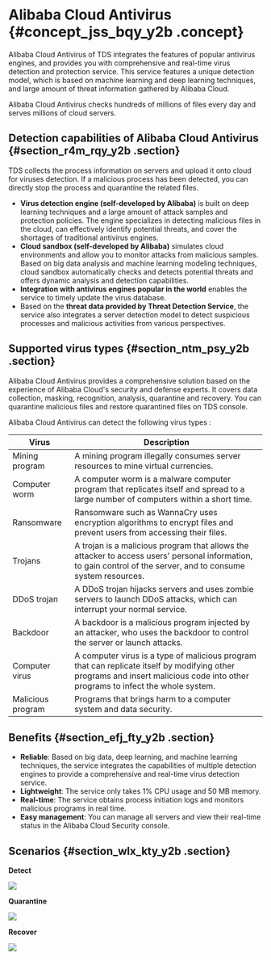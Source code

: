 # Alibaba Cloud Antivirus {#concept_jss_bqy_y2b .concept}

Alibaba Cloud Antivirus of TDS integrates the features of popular antivirus engines, and provides you with comprehensive and real-time virus detection and protection service. This service features a unique detection model, which is based on machine learning and deep learning techniques, and large amount of threat information gathered by Alibaba Cloud.

Alibaba Cloud Antivirus checks hundreds of millions of files every day and serves millions of cloud servers.

## Detection capabilities of Alibaba Cloud Antivirus {#section_r4m_rqy_y2b .section}

TDS collects the process information on servers and upload it onto cloud for viruses detection. If a malicious process has been detected, you can directly stop the process and quarantine the related files.

-   **Virus detection engine \(self-developed by Alibaba\)** is built on deep learning techniques and a large amount of attack samples and protection policies. The engine specializes in detecting malicious files in the cloud, can effectively identify potential threats, and cover the shortages of traditional antivirus engines.
-   **Cloud sandbox \(self-developed by Alibaba\)** simulates cloud environments and allow you to monitor attacks from malicious samples. Based on big data analysis and machine learning modeling techniques, cloud sandbox automatically checks and detects potential threats and offers dynamic analysis and detection capabilities.
-   **Integration with antivirus engines popular in the world** enables the service to timely update the virus database.
-   Based on the **threat data provided by Threat Detection Service**, the service also integrates a server detection model to detect suspicious processes and malicious activities from various perspectives.

## Supported virus types {#section_ntm_psy_y2b .section}

Alibaba Cloud Antivirus provides a comprehensive solution based on the experience of Alibaba Cloud's security and defense experts. It covers data collection, masking, recognition, analysis, quarantine and recovery. You can quarantine malicious files and restore quarantined files on TDS console.

Alibaba Cloud Antivirus can detect the following virus types :

|Virus|Description|
|-----|-----------|
|Mining program|A mining program illegally consumes server resources to mine virtual currencies.|
|Computer worm|A computer worm is a malware computer program that replicates itself and spread to a large number of computers within a short time.|
|Ransomware|Ransomware such as WannaCry uses encryption algorithms to encrypt files and prevent users from accessing their files.|
|Trojans|A trojan is a malicious program that allows the attacker to access users' personal information, to gain control of the server, and to consume system resources.|
|DDoS trojan|A DDoS trojan hijacks servers and uses zombie servers to launch DDoS attacks, which can interrupt your normal service.|
|Backdoor|A backdoor is a malicious program injected by an attacker, who uses the backdoor to control the server or launch attacks.|
|Computer virus|A computer virus is a type of malicious program that can replicate itself by modifying other programs and insert malicious code into other programs to infect the whole system.|
|Malicious program|Programs that brings harm to a computer system and data security.|

## Benefits {#section_efj_fty_y2b .section}

-   **Reliable**: Based on big data, deep learning, and machine learning techniques, the service integrates the capabilities of multiple detection engines to provide a comprehensive and real-time virus detection service.
-   **Lightweight**: The service only takes 1% CPU usage and 50 MB memory.
-   **Real-time**: The service obtains process initiation logs and monitors malicious programs in real time.
-   **Easy management**: You can manage all servers and view their real-time status in the Alibaba Cloud Security console.

## Scenarios {#section_wlx_kty_y2b .section}

**Detect**

![](images/10821_en-US.png)

**Quarantine**

![](images/10822_en-US.png)

**Recover**

![](images/10823_en-US.png)

